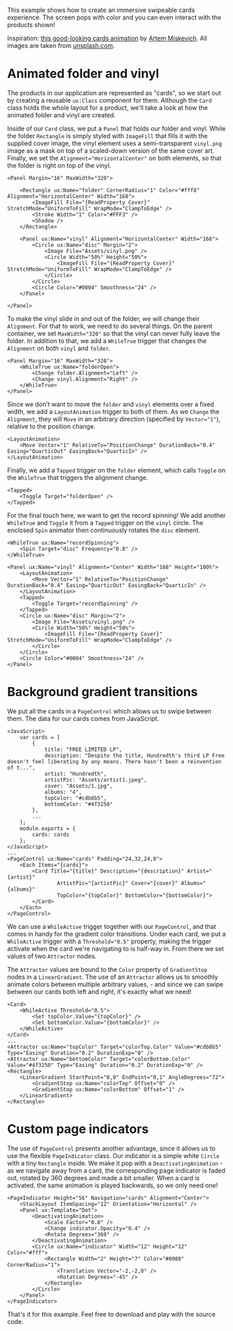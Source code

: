 This example shows how to create an immersive swipeable cards experience. The screen pops with color and you can even interact with the products shown!

Inspiration: [this good-looking cards animation](https://dribbble.com/shots/3467160-Sample-interaction-with-cards-interface) by [Artem Miskevich](https://dribbble.com/imickaa). All images are taken from [unsplash.com](https://unsplash.com/).

# Animated folder and vinyl

The products in our application are represented as "cards", so we start out by creating a reusable `ux:Class` component for them. Although the `Card` class holds the whole layout for a product, we'll take a look at how the animated folder and vinyl are created.

Inside of our `Card` class, we put a `Panel` that holds our folder and vinyl. While the folder `Rectangle` is simply styled with `ImageFill` that fills it with the supplied cover image, the vinyl element uses a semi-transparent `vinyl.png` image as a mask on top of a scaled-down version of the same cover art. Finally, we set the `Alignment="HorizontalCenter"` on both elements, so that the folder is right on top of the vinyl.
```
<Panel Margin="16" MaxWidth="320">

	<Rectangle ux:Name="folder" CornerRadius="1" Color="#fff8" Alignment="HorizontalCenter" Width="168">
		<ImageFill File="{ReadProperty Cover}" StretchMode="UniformToFill" WrapMode="ClampToEdge" />
		<Stroke Width="1" Color="#FFF3" />
		<Shadow />
	</Rectangle>

	<Panel ux:Name="vinyl" Alignment="HorizontalCenter" Width="168">
		<Circle ux:Name="disc" Margin="2">
			<Image File="Assets/vinyl.png" />
			<Circle Width="50%" Height="50%">
				<ImageFill File="{ReadProperty Cover}" StretchMode="UniformToFill" WrapMode="ClampToEdge" />
			</Circle>
		</Circle>
		<Circle Color="#0004" Smoothness="24" />
	</Panel>

</Panel>
```

To make the vinyl slide in and out of the folder, we will change their `Alignment`. For that to work, we need to do several things. On the parent container, we set `MaxWidth="320"` so that the vinyl can never fully leave the folder. In addition to that, we add a `WhileTrue` trigger that changes the `Alignment` on both `vinyl` and `folder`.
```
<Panel Margin="16" MaxWidth="320">
	<WhileTrue ux:Name="folderOpen">
		<Change folder.Alignment="Left" />
		<Change vinyl.Alignment="Right" />
	</WhileTrue>
</Panel>
```

Since we don't want to move the `folder` and `vinyl` elements over a fixed width, we add a `LayoutAnimation` trigger to both of them. As we `Change` the `Alignment`, they will `Move` in an arbitrary direction (specified by `Vector="1"`), relative to the position change.
```
<LayoutAnimation>
	<Move Vector="1" RelativeTo="PositionChange" DurationBack="0.4" Easing="QuarticOut" EasingBack="QuarticIn" />
</LayoutAnimation>
```

Finally, we add a `Tapped` trigger on the `folder` element, which calls `Toggle` on the `WhileTrue` that triggers the alignment change.
```
<Tapped>
	<Toggle Target="folderOpen" />
</Tapped>
```

For the final touch here, we want to get the record spinning! We add another `WhileTrue` and `Toggle` it from a `Tapped` trigger on the `vinyl` circle. The enclosed `Spin` animator then continuously rotates the `disc` element.
```
<WhileTrue ux:Name="recordSpinning">
	<Spin Target="disc" Frequency="0.8" />
</WhileTrue>

<Panel ux:Name="vinyl" Alignment="Center" Width="168" Height="100%">
	<LayoutAnimation>
		<Move Vector="1" RelativeTo="PositionChange" DurationBack="0.4" Easing="QuarticOut" EasingBack="QuarticIn" />
	</LayoutAnimation>
	<Tapped>
		<Toggle Target="recordSpinning" />
	</Tapped>
	<Circle ux:Name="disc" Margin="2">
		<Image File="Assets/vinyl.png" />
		<Circle Width="50%" Height="50%">
			<ImageFill File="{ReadProperty Cover}" StretchMode="UniformToFill" WrapMode="ClampToEdge" />
		</Circle>
	</Circle>
	<Circle Color="#0004" Smoothness="24" />
</Panel>
```

# Background gradient transitions

We put all the cards in a `PageControl` which allows us to swipe between them. The data for our cards comes from JavaScript.
```
<JavaScript>
	var cards = [
		{
			title: "FREE LIMITED LP",
			description: "Despite the title, Hundredth's third LP Free doesn't feel liberating by any means. There hasn't been a reinvention of t...",
			artist: "Hundredth",
			artistPic: "Assets/artist1.jpeg",
			cover: "Assets/1.jpg",
			albums: "4",
			topColor: "#cdb8b5",
			bottomColor: "#4f3250"
		},
		...
	];
	module.exports = {
		cards: cards
	};
</JavaScript>
...
<PageControl ux:Name="cards" Padding="24,32,24,8">
	<Each Items="{cards}">
		<Card Title="{title}" Description="{description}" Artist="{artist}"
				ArtistPic="{artistPic}" Cover="{cover}" Albums="{albums}"
				TopColor="{topColor}" BottomColor="{bottomColor}">
		</Card>
	</Each>
</PageControl>
```

We can use a `WhileActive` trigger together with our `PageControl`, and that comes in handy for the gradient color transitions. Under each card, we put a `WhileActive` trigger with a `Threshold="0.5"` property, making the trigger activate when the card we're navigating to is half-way in. From there we set values of two `Attractor` nodes.

The `Attractor` values are bound to the `Color` property of `GradientStop` nodes in a `LinearGradient`. The use of an `Attractor` allows us to smoothly animate colors between multiple arbitrary values, - and since we can swipe between our cards both left and right, it's exactly what we need!
```
<Card>
	<WhileActive Threshold="0.5">
		<Set topColor.Value="{topColor}" />
		<Set bottomColor.Value="{bottomColor}" />
	</WhileActive>
</Card>
...
<Attractor ux:Name="topColor" Target="colorTop.Color" Value="#cdb8b5" Type="Easing" Duration="0.2" DurationExp="0" />
<Attractor ux:Name="bottomColor" Target="colorBottom.Color" Value="#4f3250" Type="Easing" Duration="0.2" DurationExp="0" />
<Rectangle>
	<LinearGradient StartPoint="0,0" EndPoint="0,1" AngleDegrees="72">
		<GradientStop ux:Name="colorTop" Offset="0" />
		<GradientStop ux:Name="colorBottom" Offset="1" />
	</LinearGradient>
</Rectangle>
```

# Custom page indicators

The use of `PageControl` presents another advantage, since it allows us to use the flexible `PageIndicator` class. Our indicator is a simple white `Circle` with a tiny `Rectangle` inside. We make it pop with a `DeactivatingAnimation` - as we navigate away from a card, the corresponding page indicator is faded out, rotated by 360 degrees and made a bit smaller. When a card is activated, the same animation is played backwards, so we only need one!
```
<PageIndicator Height="56" Navigation="cards" Alignment="Center">
	<StackLayout ItemSpacing="12" Orientation="Horizontal" />
	<Panel ux:Template="Dot">
		<DeactivatingAnimation>
			<Scale Factor="0.8" />
			<Change indicator.Opacity="0.4" />
			<Rotate Degrees="360" />
		</DeactivatingAnimation>
		<Circle ux:Name="indicator" Width="12" Height="12" Color="#fff">
			<Rectangle Width="2" Height="7" Color="#0008" CornerRadius="1">
				<Translation Vector="-2,-2,0" />
				<Rotation Degrees="-45" />
			</Rectangle>
		</Circle>
	</Panel>
</PageIndicator>
```

That's it for this example. Feel free to download and play with the source code.
